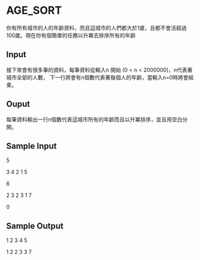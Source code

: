 # AGE_SORT
你有所有城市的人的年齡資料，而且這城市的人們都大於1歲，且都不會活超過100歲。現在你有個簡單的任務以升冪去排序所有的年齡

## Input 
接下來會有很多筆的資料，每筆資料從輸入n 開始 (0 < n < 2000000)，n代表著城市全部的人數，
下一行將會有n個數代表著每個人的年齡，當輸入n=0時將會結束。

## Ouput
每筆資料輸出一行n個數代表這城市所有的年齡而且以升冪排序，並且用空白分開。

## Sample Input

5

3 4 2 1 5

6

2 3 2 3 1 7

0

## Sample Output 
1 2 3 4 5 

1 2 2 3 3 7 
